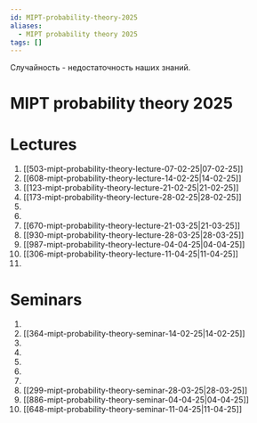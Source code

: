 ```yaml
---
id: MIPT-probability-theory-2025
aliases:
  - MIPT probability theory 2025
tags: []
---
```


Случайность - недостаточность наших знаний.

# MIPT probability theory 2025

# Lectures

1. [[503-mipt-probability-theory-lecture-07-02-25|07-02-25]]
2. [[608-mipt-probability-theory-lecture-14-02-25|14-02-25]]
3. [[123-mipt-probability-theory-lecture-21-02-25|21-02-25]]
4. [[173-mipt-probability-theory-lecture-28-02-25|28-02-25]]
5.
6.
7. [[670-mipt-probability-theory-lecture-21-03-25|21-03-25]]
8. [[930-mipt-probability-theory-lecture-28-03-25|28-03-25]]
9. [[987-mipt-probability-theory-lecture-04-04-25|04-04-25]]
10. [[306-mipt-probability-theory-lecture-11-04-25|11-04-25]]
11. 

# Seminars

1. 
2. [[364-mipt-probability-theory-seminar-14-02-25|14-02-25]]
3.
4.
5.
6.
7.
8. [[299-mipt-probability-theory-seminar-28-03-25|28-03-25]]
9. [[886-mipt-probability-theory-seminar-04-04-25|04-04-25]]
10. [[648-mipt-probability-theory-seminar-11-04-25|11-04-25]]
